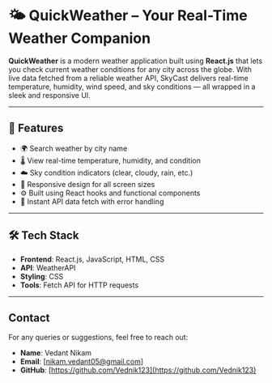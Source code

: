 # 🌤️ QuickWeather – Your Real-Time Weather Companion

**QuickWeather** is a modern weather application built using **React.js** that lets you check current weather conditions for any city across the globe. With live data fetched from a reliable weather API, SkyCast delivers real-time temperature, humidity, wind speed, and sky conditions — all wrapped in a sleek and responsive UI.

---

## 🚀 Features

- 🌍 Search weather by city name
- 🌡️ View real-time temperature, humidity, and condition
- ☁️ Sky condition indicators (clear, cloudy, rain, etc.)
- 📱 Responsive design for all screen sizes
- ⚙️ Built using React hooks and functional components
- 🔄 Instant API data fetch with error handling

---

## 🛠️ Tech Stack

- **Frontend**: React.js, JavaScript, HTML, CSS
- **API**: WeatherAPI
- **Styling**: CSS 
- **Tools**: Fetch API for HTTP requests

---

## Contact
For any queries or suggestions, feel free to reach out:
- **Name**: Vedant Nikam
- **Email**: [nikam.vedant05@gmail.com]
- **GitHub**: [https://github.com/Vednik123](https://github.com/Vednik123)


